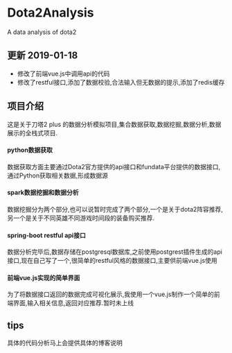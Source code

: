 # Dota2Analysis
A data analysis of dota2

## 更新 2019-01-18
- 修改了前端vue.js中调用api的代码
- 修改了restful接口,添加了数据校验,合法输入但无数据的提示,添加了redis缓存

## 项目介绍
这是关于刀塔2 plus 的数据分析模拟项目,集合数据获取,数据挖掘,数据分析,数据展示的全栈式项目.
#### python数据获取
数据获取方面主要通过Dota2官方提供的api接口和fundata平台提供的数据接口,通过Python获取相关数据,形成数据源

#### spark数据挖掘和数据分析
数据挖掘分为两个部分,也可以说暂时完成了两个部分,一个是关于dota2阵容推荐,另一个是关于不同英雄不同游戏时间段的装备购买推荐.

#### spring-boot restful api接口
数据分析完毕后,数据存储在postgresql数据库,之前使用postgrest插件生成的api接口,现在自己写了一个,很简单的restful风格的数据接口,主要供前端vue.js使用

#### 前端vue.js实现的简单界面
为了将数据接口返回的数据完成可视化展示,我使用一个vue.js制作一个简单的前端界面,输入相关信息,返回对应推荐.暂时未上线

## tips 
具体的代码分析马上会提供具体的博客说明
